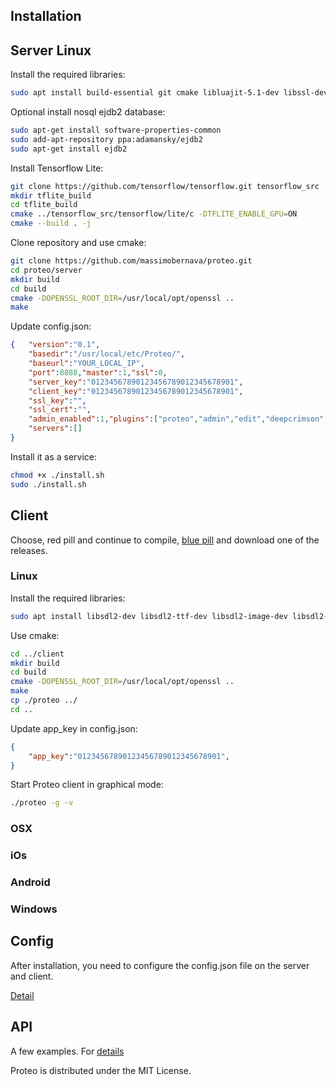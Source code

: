 ## Installation


## Server Linux

Install the required libraries:
```bash
sudo apt install build-essential git cmake libluajit-5.1-dev libssl-dev libcurl4-openssl-dev libjson-c-dev libmicrohttpd-dev libsqlite3-dev libzmq3-dev libavcodec-dev libavformat-dev libavutil-dev libswresample-dev libswscale-dev libopencv-dev 
```

Optional install nosql ejdb2 database:
```bash
sudo apt-get install software-properties-common
sudo add-apt-repository ppa:adamansky/ejdb2 
sudo apt-get install ejdb2
```

Install Tensorflow Lite:
```bash
git clone https://github.com/tensorflow/tensorflow.git tensorflow_src
mkdir tflite_build
cd tflite_build
cmake ../tensorflow_src/tensorflow/lite/c -DTFLITE_ENABLE_GPU=ON
cmake --build . -j
```

Clone repository and use cmake:
```bash
git clone https://github.com/massimobernava/proteo.git
cd proteo/server
mkdir build
cd build 
cmake -DOPENSSL_ROOT_DIR=/usr/local/opt/openssl .. 
make
```

Update config.json:
```json
{  	"version":"0.1",
	"basedir":"/usr/local/etc/Proteo/",
	"baseurl":"YOUR_LOCAL_IP",
	"port":8888,"master":1,"ssl":0,
	"server_key":"01234567890123456789012345678901",
	"client_key":"01234567890123456789012345678901",
	"ssl_key":"",
	"ssl_cert":"",
	"admin_enabled":1,"plugins":["proteo","admin","edit","deepcrimson","deepindigo"],
	"servers":[]
}
```
Install it as a service:
```bash
chmod +x ./install.sh
sudo ./install.sh
```

## Client 

Choose, red pill and continue to compile, [blue pill](https://github.com/massimobernava/proteo/releases) and download one of the releases.

### Linux

Install the required libraries:
```bash
sudo apt install libsdl2-dev libsdl2-ttf-dev libsdl2-image-dev libsdl2-gfx-dev
```
Use cmake:
```bash
cd ../client
mkdir build
cd build 
cmake -DOPENSSL_ROOT_DIR=/usr/local/opt/openssl .. 
make
cp ./proteo ../
cd ..
```
Update app_key in config.json:
```json
{  
	"app_key":"01234567890123456789012345678901",
}
```
Start Proteo client in graphical mode:
```bash
./proteo -g -v
```

### OSX

### iOs

### Android

### Windows


## Config

After installation, you need to configure the config.json file on the server and client.

[Detail](https://github.com/massimobernava/proteo/wiki/Config-file)


## API

A few examples. For [details](https://github.com/massimobernava/proteo/wiki/API)

Proteo is distributed under the MIT License.
